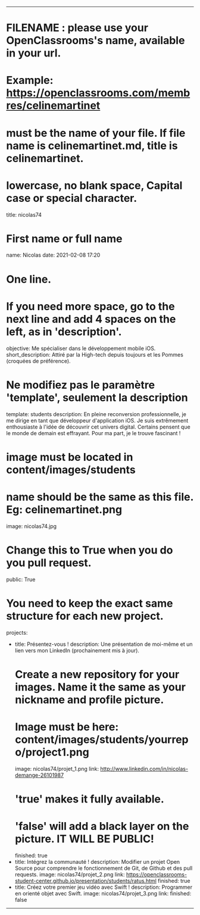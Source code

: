 ---

# FILENAME : please use your OpenClassrooms's name, available in your url.
# Example: https://openclassrooms.com/membres/celinemartinet
# must be the name of your file. If file name is celinemartinet.md, title is celinemartinet.
# lowercase, no blank space, Capital case or special character.
title: nicolas74

# First name or full name
name: Nicolas
date: 2021-02-08 17:20

# One line.
# If you need more space, go to the next line and add 4 spaces on the left, as in 'description'.
objective: Me spécialiser dans le développement mobile iOS.
short_description: Attiré par la High-tech depuis toujours et les Pommes (croquées de préférence).

# Ne modifiez pas le paramètre 'template', seulement la description
template: students
description:
    En pleine reconversion professionnelle, je me dirige en tant que développeur d'application iOS. Je suis extrêmement enthousiaste à l'idée de découvrir cet univers digital. Certains pensent que le monde de demain est effrayant. Pour ma part, je le trouve fascinant !

# image must be located in content/images/students
# name should be the same as this file. Eg: celinemartinet.png
image: nicolas74.jpg

# Change this to True when you do you pull request.
public: True

# You need to keep the exact same structure for each new project.
projects:
  - title: Présentez-vous !
    description: Une présentation de moi-même et un lien vers mon LinkedIn (prochainement mis à jour).
    # Create a new repository for your images. Name it the same as your nickname and profile picture.
    # Image must be here: content/images/students/yourrepo/project1.png
    image: nicolas74/projet_1.png
    link: http://www.linkedin.com/in/nicolas-demange-26101987
    # 'true' makes it fully available.
    # 'false' will add a black layer on the picture. IT WILL BE PUBLIC!
    finished: true
  - title: Intégrez la communauté !
    description: Modifier un projet Open Source pour comprendre le fonctionnement de Git, de Github et des pull requests. 
    image: nicolas74/projet_2.png
    link: https://openclassrooms-student-center.github.io/presentation/students/ratus.html
    finished: true
  - title: Créez votre premier jeu vidéo avec Swift !
    description: Programmer en orienté objet avec Swift.
    image: nicolas74/projet_3.png
    link: 
    finished: false
---